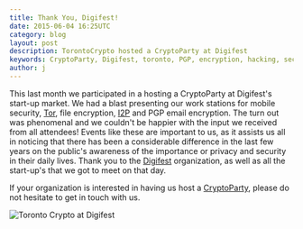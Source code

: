 ```yaml
---
title: Thank You, Digifest!
date: 2015-06-04 16:25UTC
category: blog
layout: post
description: TorontoCrypto hosted a CryptoParty at Digifest
keywords: CryptoParty, Digifest, toronto, PGP, encryption, hacking, security, privacy, i2p, tor
author: j
---
```


This last month we participated in a hosting a CryptoParty
at Digifest's start-up market. We had a blast presenting our work stations for
mobile security, [Tor](https://torproject.org), file encryption, [I2P](https://geti2p.net) and PGP email encryption.
The turn out was phenomenal and we couldn't be happier with the input we received from all
attendees! Events like these are important to us, as it assists us all in noticing that there has been a considerable difference in the last few years on the public's awareness of the importance or privacy and security in their daily lives. Thank you to the [Digifest](http://torontodigifest.ca/2015/) organization, as well as all the start-up's that we got to meet on that day.

If your organization is interested in having us host a [CryptoParty](https://torontocrypto.org/CryptoParty), please do not hesitate
to get in touch with us.

![Toronto Crypto at Digifest](https://torontocrypto.org/img/digifest.jpg)
